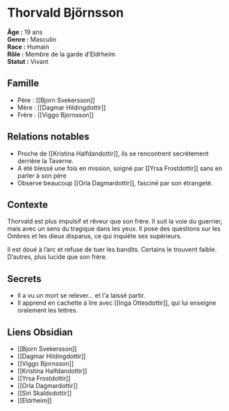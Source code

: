 # Thorvald Björnsson

**Âge :** 19 ans  
**Genre :** Masculin  
**Race :** Humain  
**Rôle :** Membre de la garde d’Eldrheim  
**Statut :** Vivant

## Famille
- Père : [[Bjorn Svekersson]]  
- Mère : [[Dagmar Hildingdottir]]  
- Frère : [[Viggo Bjornsson]]

## Relations notables
- Proche de [[Kristina Halfdandottir]], ils se rencontrent secrètement derrière la Taverne.
- A été blessé une fois en mission, soigné par [[Yrsa Frostdottir]] sans en parler à son père
- Observe beaucoup [[Orla Dagmardottir]], fasciné par son étrangeté.

## Contexte
Thorvald est plus impulsif et rêveur que son frère. Il suit la voie du guerrier, mais avec un sens du tragique dans les yeux. Il pose des questions sur les Ombres et les dieux disparus, ce qui inquiète ses supérieurs.

Il est doué à l’arc et refuse de tuer les bandits. Certains le trouvent faible. D’autres, plus lucide que son frère.

## Secrets
- Il a vu un mort se relever... et l'a laissé partir.
- Il apprend en cachette à lire avec [[Inga Ottesdottir]], qui lui enseigne oralement les lettres.

## Liens Obsidian
- [[Bjorn Svekersson]]
- [[Dagmar Hildingdottir]]
- [[Viggo Bjornsson]]
- [[Kristina Halfdandottir]]
- [[Yrsa Frostdottir]]
- [[Orla Dagmardottir]]
- [[Siri Skaldsdottir]]
- [[Eldrheim]]
